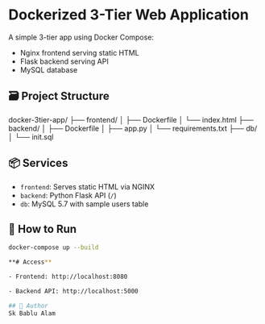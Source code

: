 # Dockerized 3-Tier Web Application

A simple 3-tier app using Docker Compose:
- Nginx frontend serving static HTML
- Flask backend serving API
- MySQL database

## 🗃️ Project Structure

docker-3tier-app/
├── frontend/
│   ├── Dockerfile
│   └── index.html
├── backend/
│   ├── Dockerfile
│   ├── app.py
│   └── requirements.txt
├── db/
│   └── init.sql


## 📦 Services

- `frontend`: Serves static HTML via NGINX
- `backend`: Python Flask API (`/`)
- `db`: MySQL 5.7 with sample users table

## 🚀 How to Run

```bash
docker-compose up --build

**# Access**

- Frontend: http://localhost:8080

- Backend API: http://localhost:5000

## 🙌 Author
Sk Bablu Alam

